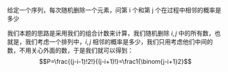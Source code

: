 给定一个序列，每次随机删除一个元素，问第 i 个和第 j 个在过程中相邻的概率是多少

我们本题的思路是采用我们的组合计数来计算，我们随机删除 $i,j$ 中的所有数，也就是，我们考虑一个排列中，$i,j$ 相邻的概率是多少，我们只用考虑他们中间的数，不用关心外面的数，于是我们就可以得到：
$$P=\frac{(j-i-1)!2!}{(j-i+1)!}=\frac1{\binom{j-i+1}2}$$